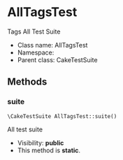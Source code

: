 AllTagsTest
===============

Tags All Test Suite




* Class name: AllTagsTest
* Namespace: 
* Parent class: CakeTestSuite







Methods
-------


### suite

    \CakeTestSuite AllTagsTest::suite()

All test suite



* Visibility: **public**
* This method is **static**.



